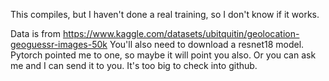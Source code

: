 This compiles, but I haven't done a real training, so I don't know if it works.

Data is from https://www.kaggle.com/datasets/ubitquitin/geolocation-geoguessr-images-50k
You'll also need to download a resnet18 model. Pytorch pointed me to one, so maybe it will point you also. Or you can ask me and I can send it to you. It's too big to check into github.
